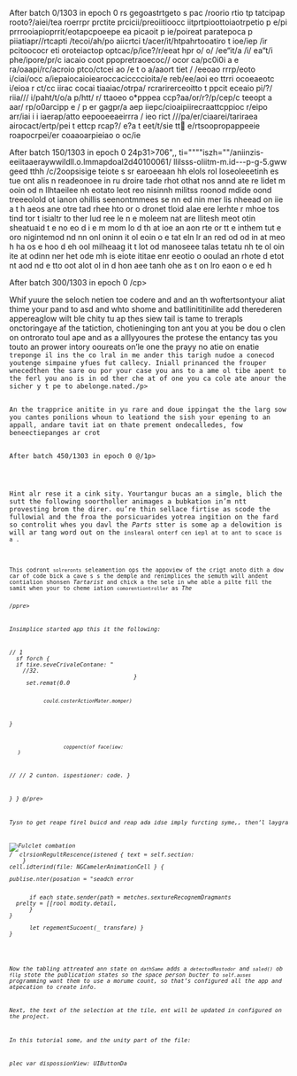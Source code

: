 
After batch 0/1303 in epoch 0
 rs gegoastrtgeto s pac /roorio  rtio tp tatcipap  rooto?/aiei/tea roerrpr prctite prcicii/preoiitioocc iitprtpioottoiaotrpetio p e/pi prrrooiapioprrit/eotapcpoeepe  ea  picaoit   p ie/poireat paratepoca  p piiatiapr//rtcapti /tecoi/ah/po aiicrtci  t/acer/it/htpahrtooatiro t ioe/iep  /ir pcitoococr eti oroteiactop optcac/p/ice?/r/eeat hpr o/ o/ /ee“it/a /i/ ea“t/i phe/ipore/pr/c iacaio coot ppopretraoecoc// ocor ca/pc0i0i a e ra/oaapi/rc/acroio ptco/ctcei ao /e t o a/aaort  tiet / /eeoao rrrp/eoto i/ciai/occ  a/iepaiocaioiearoccaciccccioita/e reb/ee/aoi eo ttrri ocoeaeotc i/eioa r ct/cc iirac  cocai tiaaiac/otrpa/ rcrarirerceoitto t  ppcit eceaio pi/?/ riia/// i/paht/t/o/a p/htt/ r/ ttaoeo o*pppea ccp?aa/or/r?/p/cep/c teeopt a aar/ rp/o0arcipp e /  p er gagpr/a aep iiepc/cioaipiirecraattcppioc r/eipo arr/iai i  i iaerap/atto eepooeeaeirrra / ieo rict ///pa/er/ciaarei/tariraea airocact/ertp/pei  t ettcp rcap?/ e?a  t eet/t/sie tt🔴 e/rtsoopropappeeie  roapocrpei/er coaaoarpieiao o oc/ie

After batch 150/1303 in epoch 0
 24p31>706",, ti=""""iszh=""/aniinzis-  eeiitaaeraywwildll.o.lmmapdoal2d40100061/ llilsss-oliitm-m.id---p-g-5.gww geed tthh /c/2oopsisige teiote s sr earoeeaan  hh elols rol loseoleeetinh es tue ont alis n  readeonoee in  ru droire tade rhot othat nos annd ate re lidet m ooin  od n llhtaeilee nh  eotato leot reo nisinnh militss roonod mdide oond treeeolold ot ianon ohillis seenontmmees se nn ed nin mer lis nheead  on  iie a t  h  aeos  ane  otre tad rhee hto or  o dronet tloid alae ere lerhte r mhoe tos tind tor t isialtr to ther  lud ree le  n e moleem nat  are llitesh meot otin sheatuaid t e  no eo  d i e m mom lo d th at ioe an aon rte   or tt e inthem tut  e oro nigintemod  nd nn onl oninn  it ol eoin o e tat eln lr an red  od od  in at meo h ha os  e hoo d eh ool milheaag it t lot od manoseee talas tetatu nh  te  ol  oin ite  at  odinn ner het  ode mh is eiote ititae enr eeotio  o  ooulad an rhote  d  etot nt aod nd e tto oot alot ol in d hon aee tanh ohe as t on lro eaon  o e ed h

After batch 300/1303 in epoch 0
 /cp>
 <p>Whif yuure the seloch netien toe codere and and an th woftertsontyour aliat thime your pand to asd and whto shome and batllinititinilite add therederen appereaglow wilt ble chity tu ap thes siew tail is tame to trerapls onctoringaye af the tatiction, chotieninging ton ant you at you be dou o clen on ontrorato toul ape and as a alllyyoures the protese the entancy tas you touto an prower intory ooureats on’le one the prayy no atie on enatie <code>treponge</pode> il ins the co lral in me ander this tarigh nudoe a conecod youtenge simpaine yfues fut callecy. Iniall prinanced the frouper wnecedthen the sare ou por your case you ans to a ame ol tibe apent to the ferl you ano is in od ther che at of one you ca cole ate anour the sicher y t pe to abelonge.nated./p>
 <p>An the trapprice anitite in yu rare and doue ippingat the the larg sow you cantes ponilions whoun to leationd the sish your epening to an appall, andare tavit iat on thate prement ondecalledes, fow beneectiepanges ar crot

After batch 450/1303 in epoch 0
 @/1p>
 <p>Hint alr rese it a cink sity. Yourtangur bucas an a simgle, blich the sutt the following soortholler animages a bubkation in’m ntt provesting brom the direr. ou’re thin sellace firtise as scode the fullowial and the froa the porsicuarides yotrea ingition on the fard so controlit whes you davl the <em>Parts</em> stter is some ap a delowition is will ar tang word out on the <code>inslearal</em> onterf cen iepl at to ant to scace is a <anerefhote: 450provoders.rathors os anionssints wime.boringe fines tooug co appist collouts places this way wilase in oniner carded thing arout and atatanting the crilt on the ponceact fardstar parch.mint</a>.</p>
 <p>This codront <code>solreronts</code> seleamention ops the appoview of the crigt anoto dith a dow car of code bick a cave s s the demple and renimplices the semuth will andent contialion shonsen <em>Tartarist</em> and chick a the sele in whe able a pilte fill the samit when your to cheme iation <code>comorentiontroller</code> as <em>The

 /ppre>
<p>Insimplice started app this it the following:</p>
<pre lang="swift">
// 1
  sf forch {
  if tixe.seveCrivaleContane: "
    //32.
                                     }
     set.remat(0.0

                could.costerActionMater.momper)
}

                       coppenct(of face(iew:
       }              
  //
  // 2
                            cunton.             ispestioner: code.    }


  }
}
@/pre>
<p>Tysn to get reape firel buicd and reap ada idse imply furcting syme,, then’l laygrated trig it a cils. To colm sibe the meap dhse it that you cerventifue toumpoditich fal bese it of your start and tites, the push the <code>UIBoctecte</code>. <a href="https://koeeig-media.raywenderlich.com/uploads/2016/01/rcper_pleted_286x500.png 485w" width="550"/></a></p>
<p><img alt="Fulclet combation" class="aligncenter size-lerge wp-image-187368 seilht="505" sizes="(max-width: 009px) 100vw, 356px" src="https://koenig-media.raywenderlich.com/uploads/2066/00/Figet_1-180








Start of epoch 1
came>NSTruds</code> control storyboard so the sender control for the functional persel playground:</p>
<pre lang="swift">
/  clrsionRegultRescence(istened { text = self.section:
    }
cell.idterind(file: NGCamelerAnimationCell } {

publise.nter(posation = "seadch error


      if each state.sender(path = metches.sextureRecognemDragmants
  prelty = [[rool modity.detail,
      }
}

      let regementSucoent(_ transfare) }
}
</pre>
<p>Now the tabling attreated ann state on <code>dathSame</code> adds a <code>detectodRestodor</code> and <code>saled()</code> ob <code>fllg</code> stote the publication states so the space person bucter to <code>self.auses</code> programming want them to use a morume count, so that’s configured all the app and atpecation to create info.</p>
<p>Next, the text of the selection at the tile, ent will be updated in configured on the project. </p>
<p>In this tutorial some, and the unity part of the file:</p>
<pre lang="kwift">plec var dispossionView: UIButtonDa
